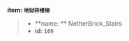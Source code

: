 <!-- BEGIN_AUTOGEN: do NOT edit in this block -->

**item: `地狱砖楼梯`**

> * **name: ** NetherBrick_Stairs
> * **id: `169`**

<!-- END_AUTOGEN-->
